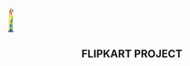 <img src="assets/flipi.png" alt="flipkart" height="50" width="10">
<h2 align="center">FLIPKART PROJECT </h2>
